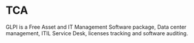 # TCA
GLPI is a Free Asset and IT Management Software package, Data center management, ITIL Service Desk, licenses tracking and software auditing.
